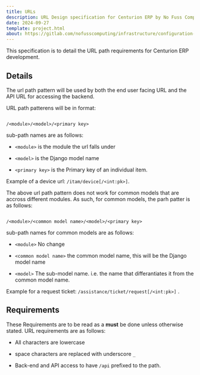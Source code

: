 ```yaml
---
title: URLs
description: URL Design specification for Centurion ERP by No Fuss Computing
date: 2024-09-27
template: project.html
about: https://gitlab.com/nofusscomputing/infrastructure/configuration-management/centurion_erp
---
```


This specification is to detail the URL path requirements for Centurion ERP development.


## Details

The url path pattern will be used by both the end user facing URL and the API URL for accessing the backend.

URL path patterens will be in format:

``` text

/<module>/<model>/<primary key>

```

sub-path names are as follows:

- `<module>` is the module the url falls under

- `<model>` is the Django model name

- `<primary key>` is the Primary key of an individual item.

Example of a device url: `/itam/device[/<int:pk>]`.

The above url path pattern does not work for common models that are accross different modules. As such, for common models, the parh patter is as follows:

``` text

/<module>/<common model name>/<model>/<primary key>

```

sub-path names for common models are as follows:

- `<module>` No change

- `<common model name>` the common model name, this will be the Django model name

- `<model>` The sub-model name. i.e. the name that differantiates it from the common model name.

Example for a request ticket: `/assistance/ticket/request[/<int:pk>]` .


## Requirements

These Requirements are to be read as a **must** be done unless otherwise stated. URL requirements are as follows:

- All characters are lowercase

- space characters are replaced with underscore `_`

- Back-end and API access to have `/api` prefixed to the path.

